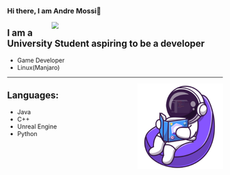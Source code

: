 ### Hi there, I am Andre Mossi👋

<p>
<img align='right' width='400' src="https://github-readme-stats.vercel.app/api?username=andrem222&show_icons=true&theme=radical">
</p>

## I am a University Student aspiring to be a developer

- Game Developer
- Linux(Manjaro)


---
<p>
<img align='right' width="200" src="Images/ReadingIcon.png">
</p>

## Languages:

- Java
- C++
- Unreal Engine
- Python

<!--
**AndreM222/AndreM222** is a ✨ _special_ ✨ repository because its `README.md` (this file) appears on your GitHub profile.

Here are some ideas to get you started:

- 🔭 I’m currently working on ...
- 🌱 I’m currently learning ...
- 👯 I’m looking to collaborate on ...
- 🤔 I’m looking for help with ...
- 💬 Ask me about ...
- 📫 How to reach me: ...
- 😄 Pronouns: ...
- ⚡ Fun fact: ...
-->
